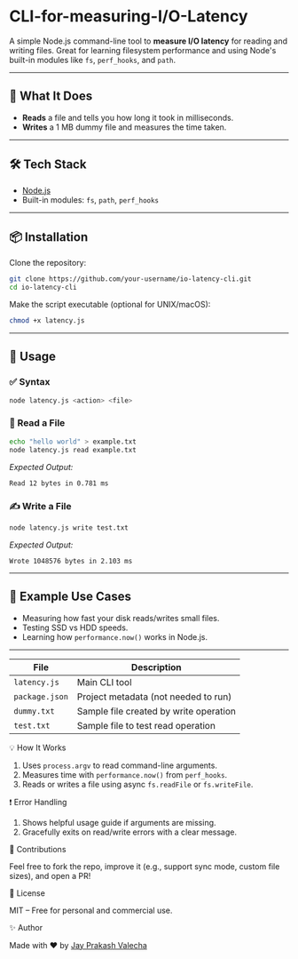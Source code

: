 # CLI-for-measuring-I/O-Latency

A simple Node.js command-line tool to **measure I/O latency** for reading and writing files. Great for learning filesystem performance and using Node's built-in modules like `fs`, `perf_hooks`, and `path`.

---

## 🧠 What It Does

- **Reads** a file and tells you how long it took in milliseconds.
- **Writes** a 1 MB dummy file and measures the time taken.

---

## 🛠️ Tech Stack

- [Node.js](https://nodejs.org/)
- Built-in modules: `fs`, `path`, `perf_hooks`

---

## 📦 Installation

Clone the repository:

```bash
git clone https://github.com/your-username/io-latency-cli.git
cd io-latency-cli
````

Make the script executable (optional for UNIX/macOS):

```bash
chmod +x latency.js
```

---

## 🚀 Usage

### ✅ Syntax

```bash
node latency.js <action> <file>
```

### 📖 Read a File

```bash
echo "hello world" > example.txt
node latency.js read example.txt
```

*Expected Output:*

```
Read 12 bytes in 0.781 ms
```

### ✍️ Write a File

```bash
node latency.js write test.txt
```

*Expected Output:*

```
Wrote 1048576 bytes in 2.103 ms
```

---

## 🧪 Example Use Cases

* Measuring how fast your disk reads/writes small files.
* Testing SSD vs HDD speeds.
* Learning how `performance.now()` works in Node.js.

---

| File           | Description                            |
| -------------- | -------------------------------------- |
| `latency.js`   | Main CLI tool                          |
| `package.json` | Project metadata (not needed to run)   |
| `dummy.txt`    | Sample file created by write operation |
| `test.txt`     | Sample file to test read operation     |



💡 How It Works

1. Uses `process.argv` to read command-line arguments.
2. Measures time with `performance.now()` from `perf_hooks`.
3. Reads or writes a file using async `fs.readFile` or `fs.writeFile`.


❗ Error Handling

1. Shows helpful usage guide if arguments are missing.
2. Gracefully exits on read/write errors with a clear message.


🙌 Contributions

Feel free to fork the repo, improve it (e.g., support sync mode, custom file sizes), and open a PR!


 📄 License

MIT – Free for personal and commercial use.

 ✨ Author

Made with ❤️ by [Jay Prakash Valecha](https://github.com/JPV2207)
